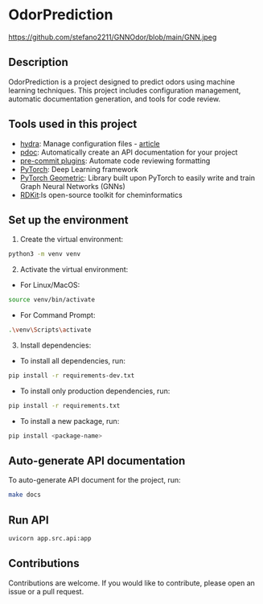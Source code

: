 # OdorPrediction

https://github.com/stefano2211/GNNOdor/blob/main/GNN.jpeg

## Description
OdorPrediction is a project designed to predict odors using machine learning techniques. This project includes configuration management, automatic documentation generation, and tools for code review.

## Tools used in this project
* [hydra](https://hydra.cc/): Manage configuration files - [article](https://mathdatasimplified.com/stop-hard-coding-in-a-data-science-project-use-configuration-files-instead/)
* [pdoc](https://github.com/pdoc3/pdoc): Automatically create an API documentation for your project
* [pre-commit plugins](https://pre-commit.com/): Automate code reviewing formatting
* [PyTorch](https://pytorch.org/): Deep Learning framework
* [PyTorch Geometric](https://pytorch-geometric.readthedocs.io/en/latest/): Library built upon  PyTorch to easily write and train Graph Neural Networks (GNNs)
* [RDKit](https://www.rdkit.org/):Is open-source toolkit for cheminformatics


## Set up the environment


1. Create the virtual environment:
```bash
python3 -m venv venv
```
2. Activate the virtual environment:

- For Linux/MacOS:
```bash
source venv/bin/activate
```
- For Command Prompt:
```bash
.\venv\Scripts\activate
```
3. Install dependencies:
- To install all dependencies, run:
```bash
pip install -r requirements-dev.txt
```
- To install only production dependencies, run:
```bash
pip install -r requirements.txt
```
- To install a new package, run:
```bash
pip install <package-name>
```


## Auto-generate API documentation

To auto-generate API document for the project, run:

```bash
make docs
```

## Run API 

```bash
uvicorn app.src.api:app
```

## Contributions

Contributions are welcome. If you would like to contribute, please open an issue or a pull request.